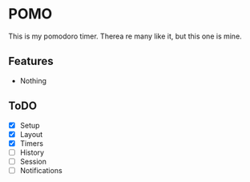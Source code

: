 # POMO
This is my pomodoro timer. Therea re many like it, but this one is mine.

## Features
- Nothing

## ToDO
- [x] Setup
- [x] Layout
- [x] Timers
- [ ] History
- [ ] Session
- [ ] Notifications